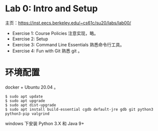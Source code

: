 # Lab 0: Intro and Setup

主页：https://inst.eecs.berkeley.edu/~cs61c/su20/labs/lab00/

- Exercise 1: Course Policies 注意实现，略。
- Exercise 2: Setup 
- Exercise 3: Command Line Essentials 熟悉命令行工具。
- Exercise 4: Fun with Git 熟悉 git 。

# 环境配置

docker + Ubuntu 20.04 。

```
$ sudo apt update
$ sudo apt upgrade
$ sudo apt dist-upgrade
$ sudo apt install build-essential cgdb default-jre gdb git python3 python3-pip valgrind
```

windows 下安装 Python 3.X 和 Java 9+
